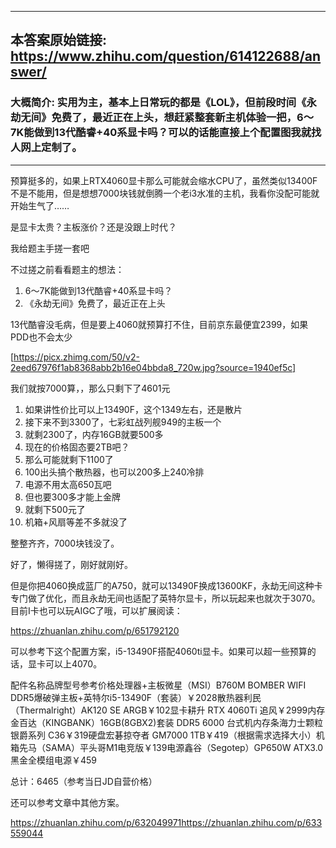 ----------------------------------------
## 本答案原始链接: https://www.zhihu.com/question/614122688/answer/
### 大概简介: 实用为主，基本上日常玩的都是《LOL》，但前段时间《永劫无间》免费了，最近正在上头，想赶紧整套新主机体验一把，6～7K能做到13代酷睿+40系显卡吗？可以的话能直接上个配置图我就找人网上定制了。
----------------------------------------
预算挺多的，如果上RTX4060显卡那么可能就会缩水CPU了，虽然类似13400F不是不能用，但是想想7000块钱就倒腾一个老i3水准的主机，我看你没配可能就开始生气了……

是显卡太贵？主板涨价？还是没跟上时代？


我给题主手搓一套吧

不过搓之前看看题主的想法：

 1. 6～7K能做到13代酷睿+40系显卡吗？
 2. 《永劫无间》免费了，最近正在上头

13代酷睿没毛病，但是要上4060就预算打不住，目前京东最便宜2399，如果PDD也不会太少

[https://picx.zhimg.com/50/v2-2eed67976f1ab8368abb2b16e04bbda8_720w.jpg?source=1940ef5c]

我们就按7000算，，那么只剩下了4601元

 1.  如果讲性价比可以上13490F，这个1349左右，还是散片
 2.  接下来不到3300了，七彩虹战列舰949的主板一个
 3.  就剩2300了，内存16GB就要500多
 4.  现在的价格固态要2TB吧？
 5.  那么可能就剩下1100了
 6.  100出头搞个散热器，也可以200多上240冷排
 7.  电源不用太高650瓦吧
 8.  但也要300多才能上金牌
 9.  就剩下500元了
 10. 机箱+风扇等差不多就没了

整整齐齐，7000块钱没了。

好了，懒得搓了，刚好就刚好。

但是你把4060换成蓝厂的A750，就可以13490F换成13600KF，永劫无间这种卡专门做了优化，而且永劫无间也适配了英特尔显卡，所以玩起来也就次于3070。目前I卡也可以玩AIGC了哦，可以扩展阅读：

https://zhuanlan.zhihu.com/p/651792120



可以参考下这个配置方案，i5-13490F搭配4060ti显卡。如果可以超一些预算的话，显卡可以上4070。

配件名称品牌型号参考价格处理器+主板微星（MSI）B760M BOMBER WIFI DDR5爆破弹主板+英特尔i5-13490F（套装）￥2028散热器利民（Thermalright）AK120 SE ARGB￥102显卡耕升 RTX 4060Ti 追风￥2999内存金百达（KINGBANK）16GB(8GBX2)套装 DDR5 6000 台式机内存条海力士颗粒银爵系列 C36￥319硬盘宏碁掠夺者 GM7000 1TB￥419（根据需求选择大小）机箱先马（SAMA）平头哥M1电竞版￥139电源鑫谷（Segotep）GP650W ATX3.0黑金全模组电源￥459

总计：6465（参考当日JD自营价格）

还可以参考文章中其他方案。

https://zhuanlan.zhihu.com/p/632049971https://zhuanlan.zhihu.com/p/633559044

